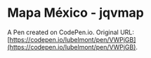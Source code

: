 # Mapa México - jqvmap 

A Pen created on CodePen.io. Original URL: [https://codepen.io/lubelmont/pen/VWPjGB](https://codepen.io/lubelmont/pen/VWPjGB).


